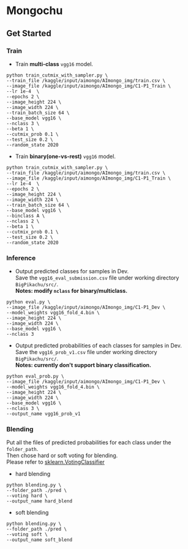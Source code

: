 # Mongochu

## Get Started
### Train

- Train **multi-class** ```vgg16``` model.
```
python train_cutmix_with_sampler.py \
--train_file /kaggle/input/aimongo/AImongo_img/train.csv \ 
--image_file /kaggle/input/aimongo/AImongo_img/C1-P1_Train \
--lr 1e-4  \
--epochs 2 \
--image_height 224 \
--image_width 224 \
--train_batch_size 64 \
--base_model vgg16 \
--nclass 3 \
--beta 1 \
--cutmix_prob 0.1 \
--test_size 0.2 \
--random_state 2020
```

- Train **binary(one-vs-rest)** ```vgg16``` model.
```
python train_cutmix_with_sampler.py \
--train_file /kaggle/input/aimongo/AImongo_img/train.csv \ 
--image_file /kaggle/input/aimongo/AImongo_img/C1-P1_Train \
--lr 1e-4  \
--epochs 2 \
--image_height 224 \
--image_width 224 \
--train_batch_size 64 \
--base_model vgg16 \
--binclass A \
--nclass 2 \
--beta 1 \
--cutmix_prob 0.1 \
--test_size 0.2 \
--random_state 2020
```

### Inference
- Output predicted classes for samples in Dev.  
Save the ```vgg16_eval_submission.csv``` file under working directory ```BigPikachu/src/```.  
**Notes: modify ```nclass``` for binary/multiclass.**
```
python eval.py \
--image_file /kaggle/input/aimongo/AImongo_img/C1-P1_Dev \  
--model_weights vgg16_fold_4.bin \
--image_height 224 \
--image_width 224 \
--base_model vgg16 \
--nclass 3
```
- Output predicted probabilities of each classes for samples in Dev.  
Save the ```vgg16_prob_v1.csv``` file under working directory ```BigPikachu/src/```.  
**Notes: currently don't support binary classification.**
```
python eval_prob.py \
--image_file /kaggle/input/aimongo/AImongo_img/C1-P1_Dev \
--model_weights vgg16_fold_4.bin \
--image_height 224 \
--image_width 224 \
--base_model vgg16 \
--nclass 3 \
--output_name vgg16_prob_v1
```

### Blending
Put all the files of predicted probabilities for each class under the ```folder_path```.  
Then chose hard or soft voting for blending.  
Please refer to [sklearn.VotingClassifier](https://scikit-learn.org/stable/modules/generated/sklearn.ensemble.VotingClassifier.html)  
- hard blending
```
python blending.py \
--folder_path ./pred \
--voting hard \
--output_name hard_blend
```

- soft blending
```
python blending.py \
--folder_path ./pred \
--voting soft \
--output_name soft_blend
```
